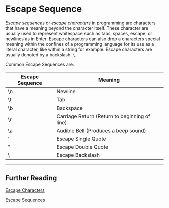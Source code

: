 # Escape Sequence

*Escape sequences* or *escape characters* in programming are characters that have a meaning beyond the character itself. These character are usually
used to represent whitespace such as tabs, spaces, escape, or newlines as in Enter. Escape characters can also drop a characters special meaning
within the confines of a programming language for its use as a literal character, like within a string for example. Escape characters are usually denoted by a backslash:
`\`.

Common Escape Sequences are:

| Escape Sequence | Meaning                                       |
|-----------------|-----------------------------------------------|
| \n              | Newline                                       |
| \t              | Tab                                           |
| \b              | Backspace                                     |
| \r              | Carriage Return (Return to beginning of line) |
| \a              | Audible Bell (Produces a beep sound)          |
| \'              | Escape Single Quote                           |
| \"              | Escape Double Quote                           |
| \\              | Escape Backslash                              |

---
## Further Reading
[Escape Characters](https://en.wikipedia.org/wiki/Escape_sequence)

[Escape Sequences](https://en.wikipedia.org/wiki/Escape_character)
